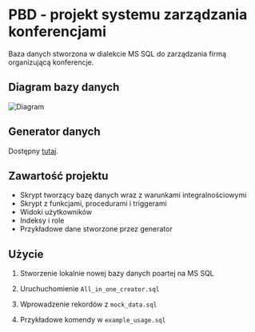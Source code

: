 # PBD - projekt systemu zarządzania konferencjami

Baza danych stworzona w dialekcie MS SQL do zarządzania firmą organizującą konferencje.

## Diagram bazy danych

![Diagram](https://image.ibb.co/f3U3qc/Diagram.png)

## Generator danych

Dostępny [tutaj](https://github.com/pzal/projekt-bazy-danych-generator).


## Zawartość projektu

* Skrypt tworzący bazę danych wraz z warunkami integralnościowymi
* Skrypt z funkcjami, procedurami i triggerami 
* Widoki użytkowników
* Indeksy i role
* Przykładowe dane stworzone przez generator

## Użycie

1. Stworzenie lokalnie nowej bazy danych poartej na MS SQL

2. Uruchuchomienie `All_in_one_creator.sql`

3. Wprowadzenie rekordów z `mock_data.sql`

4. Przykładowe komendy w `example_usage.sql
`
